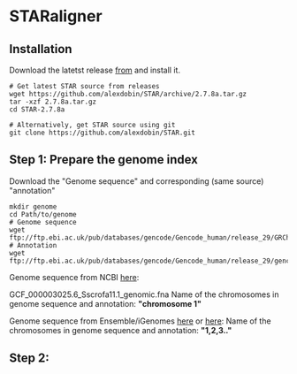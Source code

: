 # STARaligner
## Installation
Download the latetst release [from](https://github.com/alexdobin/STAR/releases) and install it.

    # Get latest STAR source from releases
    wget https://github.com/alexdobin/STAR/archive/2.7.8a.tar.gz
    tar -xzf 2.7.8a.tar.gz
    cd STAR-2.7.8a

    # Alternatively, get STAR source using git
    git clone https://github.com/alexdobin/STAR.git
    
## Step 1: Prepare the genome index

Download the "Genome sequence" and corresponding (same source) "annotation"
    
    mkdir genome
    cd Path/to/genome
    # Genome sequence
    wget ftp://ftp.ebi.ac.uk/pub/databases/gencode/Gencode_human/release_29/GRCh38.primary_assembly.genome.fa.gz
    # Annotation
    wget ftp://ftp.ebi.ac.uk/pub/databases/gencode/Gencode_human/release_29/gencode.v29.annotation.gtf.gz


Genome sequence from NCBI [here](https://www.ncbi.nlm.nih.gov/assembly/GCF_000003025.6/):

GCF_000003025.6_Sscrofa11.1_genomic.fna
Name of the chromosomes in genome sequence and annotation: **"chromosome 1"**

Genome sequence from Ensemble/iGenomes [here](https://www.ensembl.org/Sus_scrofa/Info/Index) or [here](https://support.illumina.com/sequencing/sequencing_software/igenome.html):
Name of the chromosomes in genome sequence and annotation: **"1,2,3.."**


## Step 2: 
